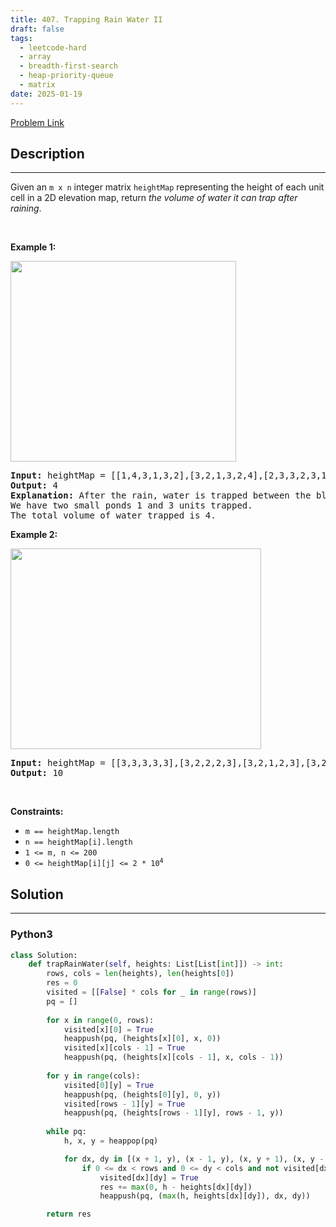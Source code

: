 ```yaml
---
title: 407. Trapping Rain Water II
draft: false
tags: 
  - leetcode-hard
  - array
  - breadth-first-search
  - heap-priority-queue
  - matrix
date: 2025-01-19
---
```


[Problem Link](https://leetcode.com/problems/trapping-rain-water-ii/)

## Description

---
<p>Given an <code>m x n</code> integer matrix <code>heightMap</code> representing the height of each unit cell in a 2D elevation map, return <em>the volume of water it can trap after raining</em>.</p>

<p>&nbsp;</p>
<p><strong class="example">Example 1:</strong></p>
<img alt="" src="https://assets.leetcode.com/uploads/2021/04/08/trap1-3d.jpg" style="width: 361px; height: 321px;" />
<pre>
<strong>Input:</strong> heightMap = [[1,4,3,1,3,2],[3,2,1,3,2,4],[2,3,3,2,3,1]]
<strong>Output:</strong> 4
<strong>Explanation:</strong> After the rain, water is trapped between the blocks.
We have two small ponds 1 and 3 units trapped.
The total volume of water trapped is 4.
</pre>

<p><strong class="example">Example 2:</strong></p>
<img alt="" src="https://assets.leetcode.com/uploads/2021/04/08/trap2-3d.jpg" style="width: 401px; height: 321px;" />
<pre>
<strong>Input:</strong> heightMap = [[3,3,3,3,3],[3,2,2,2,3],[3,2,1,2,3],[3,2,2,2,3],[3,3,3,3,3]]
<strong>Output:</strong> 10
</pre>

<p>&nbsp;</p>
<p><strong>Constraints:</strong></p>

<ul>
	<li><code>m == heightMap.length</code></li>
	<li><code>n == heightMap[i].length</code></li>
	<li><code>1 &lt;= m, n &lt;= 200</code></li>
	<li><code>0 &lt;= heightMap[i][j] &lt;= 2 * 10<sup>4</sup></code></li>
</ul>


## Solution

---
### Python3
``` py title='trapping-rain-water-ii'
class Solution:
    def trapRainWater(self, heights: List[List[int]]) -> int:
        rows, cols = len(heights), len(heights[0])
        res = 0
        visited = [[False] * cols for _ in range(rows)]
        pq = []
        
        for x in range(0, rows):
            visited[x][0] = True
            heappush(pq, (heights[x][0], x, 0))
            visited[x][cols - 1] = True
            heappush(pq, (heights[x][cols - 1], x, cols - 1))
        
        for y in range(cols):
            visited[0][y] = True
            heappush(pq, (heights[0][y], 0, y))
            visited[rows - 1][y] = True
            heappush(pq, (heights[rows - 1][y], rows - 1, y))
        
        while pq:
            h, x, y = heappop(pq)

            for dx, dy in [(x + 1, y), (x - 1, y), (x, y + 1), (x, y - 1)]:
                if 0 <= dx < rows and 0 <= dy < cols and not visited[dx][dy]:
                    visited[dx][dy] = True
                    res += max(0, h - heights[dx][dy])
                    heappush(pq, (max(h, heights[dx][dy]), dx, dy))

        return res
```

